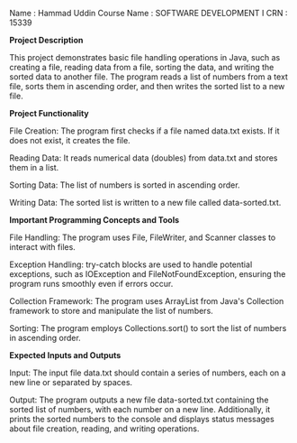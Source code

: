 Name : Hammad Uddin
Course Name : SOFTWARE DEVELOPMENT I
CRN : 15339

**Project Description**

This project demonstrates basic file handling operations in Java, such as creating a file, reading data from a file, sorting the data, and writing the sorted data to another file. The program reads a list of numbers from a text file, sorts them in ascending order, and then writes the sorted list to a new file.

**Project Functionality**

File Creation: The program first checks if a file named data.txt exists. If it does not exist, it creates the file.

Reading Data: It reads numerical data (doubles) from data.txt and stores them in a list.

Sorting Data: The list of numbers is sorted in ascending order.

Writing Data: The sorted list is written to a new file called data-sorted.txt.

**Important Programming Concepts and Tools**

File Handling: The program uses File, FileWriter, and Scanner classes to interact with files.

Exception Handling: try-catch blocks are used to handle potential exceptions, such as IOException and FileNotFoundException, ensuring the program runs smoothly even if errors occur.

Collection Framework: The program uses ArrayList from Java's Collection framework to store and manipulate the list of numbers.

Sorting: The program employs Collections.sort() to sort the list of numbers in ascending order.

**Expected Inputs and Outputs**

Input: The input file data.txt should contain a series of numbers, each on a new line or separated by spaces.

Output: The program outputs a new file data-sorted.txt containing the sorted list of numbers, with each number on a new line. Additionally, it prints the sorted numbers to the console and displays status messages about file creation, reading, and writing operations.
